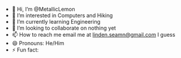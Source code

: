 - 👋 Hi, I’m @MetallicLemon
- 👀 I’m interested in Computers and Hiking
- 🌱 I’m currently learning Engineering
- 💞️ I’m looking to collaborate on nothing yet
- 📫 How to reach me email me at linden.seamn@gmail.com I guess
- 😄 Pronouns: He/Him
- ⚡ Fun fact: 

<!---
MetallicLemon/MetallicLemon is a ✨ special ✨ repository because its `README.md` (this file) appears on your GitHub profile.
You can click the Preview link to take a look at your changes.
--->

